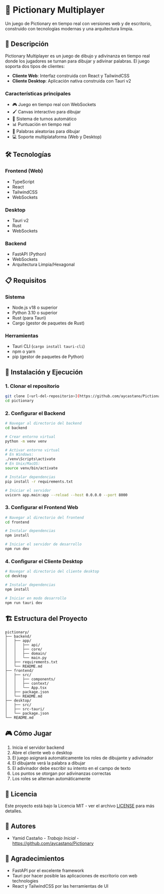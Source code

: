 # 🎨 Pictionary Multiplayer

Un juego de Pictionary en tiempo real con versiones web y de escritorio, construido con tecnologías modernas y una arquitectura limpia.

## 📝 Descripción

Pictionary Multiplayer es un juego de dibujo y adivinanza en tiempo real donde los jugadores se turnan para dibujar y adivinar palabras. El juego soporta dos tipos de clientes:

- **Cliente Web**: Interfaz construida con React y TailwindCSS
- **Cliente Desktop**: Aplicación nativa construida con Tauri v2

### Características principales

- 🎮 Juego en tiempo real con WebSockets
- 🖌️ Canvas interactivo para dibujar
- 👥 Sistema de turnos automático
- 📊 Puntuación en tiempo real
- 🎯 Palabras aleatorias para dibujar
- 💻 Soporte multiplataforma (Web y Desktop)

## 🛠️ Tecnologías

### Frontend (Web)
- TypeScript
- React
- TailwindCSS
- WebSockets

### Desktop
- Tauri v2
- Rust
- WebSockets

### Backend
- FastAPI (Python)
- WebSockets
- Arquitectura Limpia/Hexagonal

## 📋 Requisitos

### Sistema
- Node.js v18 o superior
- Python 3.10 o superior
- Rust (para Tauri)
- Cargo (gestor de paquetes de Rust)

### Herramientas
- Tauri CLI (`cargo install tauri-cli`)
- npm o yarn
- pip (gestor de paquetes de Python)

## 🚀 Instalación y Ejecución

### 1. Clonar el repositorio
```bash
git clone [<url-del-repositorio>](https://github.com/aycastano/Pictionary.git)
cd pictionary
```

### 2. Configurar el Backend

```bash
# Navegar al directorio del backend
cd backend

# Crear entorno virtual
python -m venv venv

# Activar entorno virtual
# En Windows:
./venv\Scripts\activate
# En Unix/MacOS:
source venv/bin/activate

# Instalar dependencias
pip install -r requirements.txt

# Iniciar el servidor
uvicorn app.main:app --reload --host 0.0.0.0 --port 8000
```

### 3. Configurar el Frontend Web

```bash
# Navegar al directorio del frontend
cd frontend

# Instalar dependencias
npm install

# Iniciar el servidor de desarrollo
npm run dev
```

### 4. Configurar el Cliente Desktop

```bash
# Navegar al directorio del cliente desktop
cd desktop

# Instalar dependencias
npm install

# Iniciar en modo desarrollo
npm run tauri dev
```

## 🏗️ Estructura del Proyecto

```
pictionary/
├── backend/
│   ├── app/
│   │   ├── api/
│   │   ├── core/
│   │   ├── domain/
│   │   └── main.py
│   ├── requirements.txt
│   └── README.md
├── frontend/
│   ├── src/
│   │   ├── components/
│   │   ├── context/
│   │   └── App.tsx
│   ├── package.json
│   └── README.md
├── desktop/
│   ├── src/
│   ├── src-tauri/
│   └── package.json
└── README.md
```

## 🎮 Cómo Jugar

1. Inicia el servidor backend
2. Abre el cliente web o desktop
3. El juego asignará automáticamente los roles de dibujante y adivinador
4. El dibujante verá la palabra a dibujar
5. El adivinador debe escribir su intento en el campo de texto
6. Los puntos se otorgan por adivinanzas correctas
7. Los roles se alternan automáticamente



## 📝 Licencia

Este proyecto está bajo la Licencia MIT - ver el archivo [LICENSE](LICENSE) para más detalles.

## 👥 Autores

- Yamid Castaño - *Trabajo Inicial* - https://github.com/aycastano/Pictionary

## 🙏 Agradecimientos

- FastAPI por el excelente framework
- Tauri por hacer posible las aplicaciones de escritorio con web technologies
- React y TailwindCSS por las herramientas de UI
